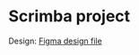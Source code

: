 # Scrimba project

Design: [Figma design file](https://www.figma.com/file/FqsxRUhAaXM4ezddQK0CdR/Tenzies)
